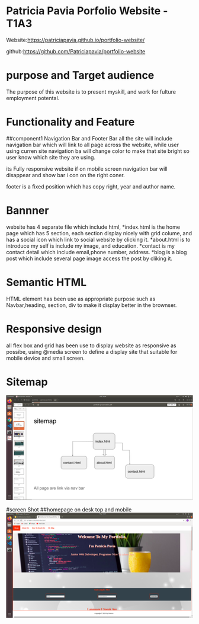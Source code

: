 
# Patricia Pavia Porfolio Website -T1A3

Website:https://patriciapavia.github.io/portfolio-website/

github:https://github.com/Patriciapavia/portfolio-website

# purpose and Target audience

The purpose of this website is to present myskill, and work for fulture employment potental.

# Functionality and Feature

##component1 Navigation Bar and Footer Bar
all the site will include navigation bar which will link to all page across the website, while user using curren site navigation ba will change color to make that site bright so user know which site they are using.

its Fully responsive website if on mobile screen navigation bar will disappear and show bar i con on the right coner.

footer is a fixed position which has copy right, year and author name.

# Bannner

website has 4 separate file which include html, *index.html is the home page which has 5 section, each section display nicely with grid colume, and has a social icon which link to social website by clicking it.
*about.html is to introduce my self is include my image, and education.
*contact is my contact detail which include email,phone number, address.
*blog is a blog post which include several page image access the post by cliking it.

# Semantic HTML
HTML element has been use as appropriate purpose such as Navbar,heading, section, div to make it display better in the brownser.

# Responsive design

all flex box and grid has been use to display website as responsive as possibe, using @media screen to define a display site that suitable for mobile device and small screen.
# Sitemap
![sitemap](docs/sitemap.png)

#screen Shot
##homepage on desk top and mobile
![home-des](docs/home-des.png)


